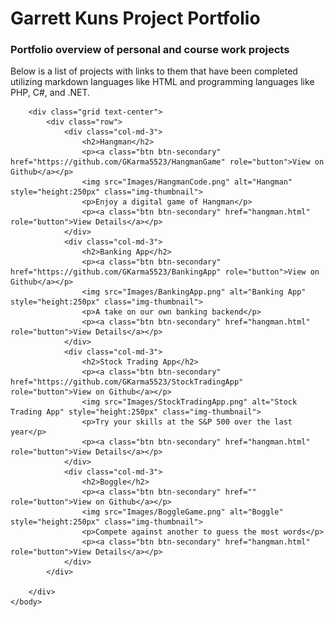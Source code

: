 <html>
    <head>
        <link rel="stylesheet" href="https://cdn.jsdelivr.net/npm/bootstrap@4.3.1/dist/css/bootstrap.min.css" integrity="sha384-ggOyR0iXCbMQv3Xipma34MD+dH/1fQ784/j6cY/iJTQUOhcWr7x9JvoRxT2MZw1T" crossorigin="anonymous">
        <h1>Garrett Kuns Project Portfolio</h1>
        <h3>Portfolio overview of personal and course work projects</h3>
    </head>
    <body>
        <p> Below is a list of projects with links to them that have been completed utilizing markdown languages like HTML and programming languages like PHP, C#, and .NET.</p>

        <div class="grid text-center">
            <div class="row">
                <div class="col-md-3">
                    <h2>Hangman</h2>
                    <p><a class="btn btn-secondary" href="https://github.com/GKarma5523/HangmanGame" role="button">View on Github</a></p>
                    <img src="Images/HangmanCode.png" alt="Hangman" style="height:250px" class="img-thumbnail">
                    <p>Enjoy a digital game of Hangman</p>
                    <p><a class="btn btn-secondary" href="hangman.html" role="button">View Details</a></p>
                </div>
                <div class="col-md-3">
                    <h2>Banking App</h2>
                    <p><a class="btn btn-secondary" href="https://github.com/GKarma5523/BankingApp" role="button">View on Github</a></p>
                    <img src="Images/BankingApp.png" alt="Banking App" style="height:250px" class="img-thumbnail">
                    <p>A take on our own banking backend</p>
                    <p><a class="btn btn-secondary" href="hangman.html" role="button">View Details</a></p>
                </div>
                <div class="col-md-3">
                    <h2>Stock Trading App</h2>
                    <p><a class="btn btn-secondary" href="https://github.com/GKarma5523/StockTradingApp" role="button">View on Github</a></p>
                    <img src="Images/StockTradingApp.png" alt="Stock Trading App" style="height:250px" class="img-thumbnail">
                    <p>Try your skills at the S&P 500 over the last year</p>
                    <p><a class="btn btn-secondary" href="hangman.html" role="button">View Details</a></p>
                </div>
                <div class="col-md-3">
                    <h2>Boggle</h2>
                    <p><a class="btn btn-secondary" href="" role="button">View on Github</a></p>
                    <img src="Images/BoggleGame.png" alt="Boggle" style="height:250px" class="img-thumbnail">
                    <p>Compete against another to guess the most words</p>    
                    <p><a class="btn btn-secondary" href="hangman.html" role="button">View Details</a></p>
                </div>
            </div>

        </div>
    </body>
</html>
